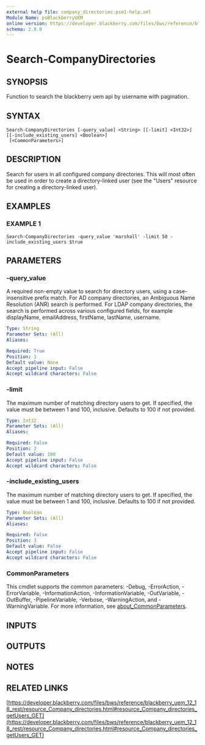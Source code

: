 ```yaml
---
external help file: company_directories.psm1-help.xml
Module Name: psBlackberryUEM
online version: https://developer.blackberry.com/files/bws/reference/blackberry_uem_12_18_rest/resource_Company_directories.html#resource_Company_directories_getUsers_GET
schema: 2.0.0
---
```


# Search-CompanyDirectories

## SYNOPSIS
Function to search the blackberry uem api by username with pagination.

## SYNTAX

```
Search-CompanyDirectories [-query_value] <String> [[-limit] <Int32>] [[-include_existing_users] <Boolean>]
 [<CommonParameters>]
```

## DESCRIPTION
Search for users in all configured company directories.
This will most 
often be used in order to create a directory-linked user (see the "Users" 
resource for creating a directory-linked user).

## EXAMPLES

### EXAMPLE 1
```
Search-CompanyDirectories -query_value 'marshall' -limit 50 -include_existing_users $true
```

## PARAMETERS

### -query_value
A required non-empty value to search for directory users, using a 
case-insensitive prefix match.
For AD company directories, an Ambiguous 
Name Resolution (ANR) search is performed.
For LDAP company directories, 
the search is performed across various configured fields, for example 
displayName, emailAddress, firstName, lastName, username.

```yaml
Type: String
Parameter Sets: (All)
Aliases:

Required: True
Position: 1
Default value: None
Accept pipeline input: False
Accept wildcard characters: False
```

### -limit
The maximum number of matching directory users to get. 
If specified, the value must be between 1 and 100, inclusive. 
Defaults to 100 if not provided.

```yaml
Type: Int32
Parameter Sets: (All)
Aliases:

Required: False
Position: 2
Default value: 100
Accept pipeline input: False
Accept wildcard characters: False
```

### -include_existing_users
The maximum number of matching directory users to get. 
If specified, the value must be between 1 and 100, inclusive. 
Defaults to 100 if not provided.

```yaml
Type: Boolean
Parameter Sets: (All)
Aliases:

Required: False
Position: 3
Default value: False
Accept pipeline input: False
Accept wildcard characters: False
```

### CommonParameters
This cmdlet supports the common parameters: -Debug, -ErrorAction, -ErrorVariable, -InformationAction, -InformationVariable, -OutVariable, -OutBuffer, -PipelineVariable, -Verbose, -WarningAction, and -WarningVariable. For more information, see [about_CommonParameters](http://go.microsoft.com/fwlink/?LinkID=113216).

## INPUTS

## OUTPUTS

## NOTES

## RELATED LINKS

[https://developer.blackberry.com/files/bws/reference/blackberry_uem_12_18_rest/resource_Company_directories.html#resource_Company_directories_getUsers_GET](https://developer.blackberry.com/files/bws/reference/blackberry_uem_12_18_rest/resource_Company_directories.html#resource_Company_directories_getUsers_GET)

